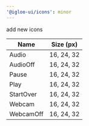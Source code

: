 ```yaml
---
'@igloo-ui/icons': minor
---
```


add new icons

| Name      | Size (px)  |
|-----------| ---------- |
| Audio     | 16, 24, 32 |
| AudioOff  | 16, 24, 32 |
| Pause     | 16, 24, 32 |
| Play      | 16, 24, 32 |
| StartOver | 16, 24, 32 |
| Webcam    | 16, 24, 32 |
| WebcamOff | 16, 24, 32 |